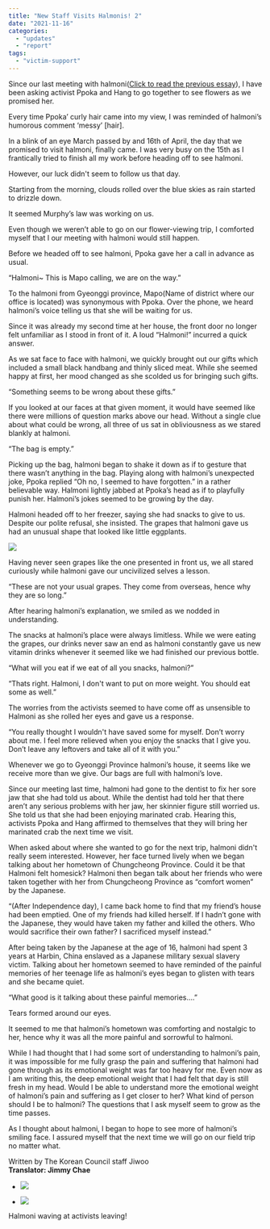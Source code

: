 ```yaml
---
title: "New Staff Visits Halmonis! 2"
date: "2021-11-16"
categories: 
  - "updates"
  - "report"
tags: 
  - "victim-support"
---
```


Since our last meeting with halmoni([Click to read the previous essay](https://womenandwar.net/kr/new-staff-visits-halmonis/)), I have been asking activist Ppoka and Hang to go together to see flowers as we promised her.

Every time Ppoka’ curly hair came into my view, I was reminded of halmoni’s humorous comment ‘messy’ \[hair\].

In a blink of an eye March passed by and 16th of April, the day that we promised to visit halmoni, finally came. I was very busy on the 15th as I frantically tried to finish all my work before heading off to see halmoni.

However, our luck didn't seem to follow us that day.

Starting from the morning, clouds rolled over the blue skies as rain started to drizzle down.

It seemed Murphy’s law was working on us.

Even though we weren’t able to go on our flower-viewing trip, I comforted myself that I our meeting with halmoni would still happen.

Before we headed off to see halmoni, Ppoka gave her a call in advance as usual.

“Halmoni~ This is Mapo calling, we are on the way.”

To the halmoni from Gyeonggi province, Mapo(Name of district where our office is located) was synonymous with Ppoka. Over the phone, we heard halmoni’s voice telling us that she will be waiting for us.

Since it was already my second time at her house, the front door no longer felt unfamiliar as I stood in front of it. A loud “Halmoni!” incurred a quick answer.

As we sat face to face with halmoni, we quickly brought out our gifts which included a small black handbang and thinly sliced meat. While she seemed happy at first, her mood changed as she scolded us for bringing such gifts.

“Something seems to be wrong about these gifts.”

If you looked at our faces at that given moment, it would have seemed like there were millions of question marks above our head. Without a single clue about what could be wrong, all three of us sat in obliviousness as we stared blankly at halmoni.

“The bag is empty.”

Picking up the bag, halmoni began to shake it down as if to gesture that there wasn’t anything in the bag. Playing along with halmoni’s unexpected joke, Ppoka replied “Oh no, I seemed to have forgotten.” in a rather believable way. Halmoni lightly jabbed at Ppoka’s head as if to playfully punish her. Halmoni’s jokes seemed to be growing by the day.

Halmoni headed off to her freezer, saying she had snacks to give to us. Despite our polite refusal, she insisted. The grapes that halmoni gave us had an unusual shape that looked like little eggplants.

![](https://womenandwar.net/kr/wp-content/uploads/2021/04/photo_2021-04-26_16-17-55-edited.jpg)

Having never seen grapes like the one presented in front us, we all stared curiously while halmoni gave our uncivilized selves a lesson.

“These are not your usual grapes. They come from overseas, hence why they are so long.”

After hearing halmoni’s explanation, we smiled as we nodded in understanding.

The snacks at halmoni’s place were always limitless. While we were eating the grapes, our drinks never saw an end as halmoni constantly gave us new vitamin drinks whenever it seemed like we had finished our previous bottle.

“What will you eat if we eat of all you snacks, halmoni?”

“Thats right. Halmoni, I don't want to put on more weight. You should eat some as well.”

The worries from the activists seemed to have come off as unsensible to Halmoni as she rolled her eyes and gave us a response.

“You really thought I wouldn't have saved some for myself. Don’t worry about me. I feel more relieved when you enjoy the snacks that I give you. Don’t leave any leftovers and take all of it with you.”

Whenever we go to Gyeonggi Province halmoni’s house, it seems like we receive more than we give. Our bags are full with halmoni’s love.

Since our meeting last time, halmoni had gone to the dentist to fix her sore jaw that she had told us about. While the dentist had told her that there aren’t any serious problems with her jaw, her skinnier figure still worried us. She told us that she had been enjoying marinated crab. Hearing this, activists Ppoka and Hang affirmed to themselves that they will bring her marinated crab the next time we visit.

When asked about where she wanted to go for the next trip, halmoni didn't really seem interested. However, her face turned lively when we began talking about her hometown of Chungcheong Province. Could it be that Halmoni felt homesick? Halmoni then began talk about her friends who were taken together with her from Chungcheong Province as “comfort women” by the Japanese.

“(After Independence day), I came back home to find that my friend’s house had been emptied. One of my friends had killed herself. If I hadn’t gone with the Japanese, they would have taken my father and killed the others. Who would sacrifice their own father? I sacrificed myself instead.”

After being taken by the Japanese at the age of 16, halmoni had spent 3 years at Harbin, China enslaved as a Japanese military sexual slavery victim. Talking about her hometown seemed to have reminded of the painful memories of her teenage life as halmoni’s eyes began to glisten with tears and she became quiet.

“What good is it talking about these painful memories....”

Tears formed around our eyes.

It seemed to me that halmoni’s hometown was comforting and nostalgic to her, hence why it was all the more painful and sorrowful to halmoni.

While I had thought that I had some sort of understanding to halmoni’s pain, it was impossible for me fully grasp the pain and suffering that halmoni had gone through as its emotional weight was far too heavy for me. Even now as I am writing this, the deep emotional weight that I had felt that day is still fresh in my head. Would I be able to understand more the emotional weight of halmoni’s pain and suffering as I get closer to her? What kind of person should I be to halmoni? The questions that I ask myself seem to grow as the time passes.

As I thought about halmoni, I began to hope to see more of halmoni’s smiling face. I assured myself that the next time we will go on our field trip no matter what.

Written by The Korean Council staff Jiwoo  
**Translator: Jimmy Chae**

- ![](https://womenandwar.net/kr/wp-content/uploads/2021/11/003.jpg)
    
- ![](https://womenandwar.net/kr/wp-content/uploads/2021/11/004.jpg)
    

Halmoni waving at activists leaving!
